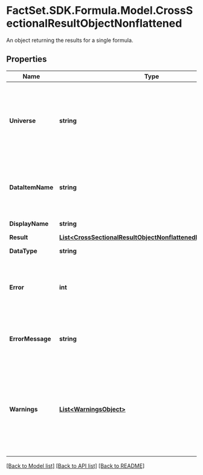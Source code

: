 # FactSet.SDK.Formula.Model.CrossSectionalResultObjectNonflattened
An object returning the results for a single formula.

## Properties

Name | Type | Description | Notes
------------ | ------------- | ------------- | -------------
**Universe** | **string** | If &#x60;universe&#x60; is submitted instead of &#x60;ids&#x60;, then the universe attribute will display the universe expression requested. | [optional] 
**DataItemName** | **string** | Name of data item (requestId, requested Screening formula, or fsymId) | 
**DisplayName** | **string** | Display Name. | [optional] 
**Result** | [**List&lt;CrossSectionalResultObjectNonflattenedResultAttribute&gt;**](CrossSectionalResultObjectNonflattenedResultAttribute.md) |  | 
**DataType** | **string** | Data type of the data item | 
**Error** | **int** | Data item error indicator.  * Zero – success  * Non-zero – failure  | 
**ErrorMessage** | **string** | If error is non-zero, errorMessage will display the Screening formula error. | [optional] 
**Warnings** | [**List&lt;WarningsObject&gt;**](WarningsObject.md) | Screening formula warnings. This attribute is only displayed if warnings are generated in the execution of the Screening formula. | [optional] 

[[Back to Model list]](../README.md#documentation-for-models) [[Back to API list]](../README.md#documentation-for-api-endpoints) [[Back to README]](../README.md)

